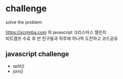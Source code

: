 # challenge
solve the problem

https://scrimba.com 의 javascript 크리스마스 챌린지<br>
비트캠프 수료 후 반 친구들과 하루에 하나씩 도전하고 코드공유

## javascript challenge
  + split()
  + join()
